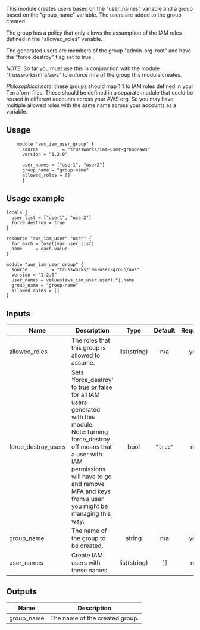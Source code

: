 This module creates users based on the "user_names" variable and a group based on the "group_name" variable.
The users are added to the group created.

The group has a policy that only allows the assumption of the IAM roles defined in the "allowed_roles" variable.

The generated users are members of the group "admin-org-root" and have the "force_destroy" flag set to true.

*NOTE*: So far you must use this in conjunction with the module "trussworks/mfa/aws" to enforce mfa of the group this module creates.

*Philosophical note*: these groups should map 1:1 to IAM roles defined in your Terraform files. These should be defined in a separate module that could be reused in different accounts across your AWS org. So you may have multiple allowed roles with the same name across your accounts as a variable.

## Usage

```hcl
    module "aws_iam_user_group" {
      source         = "trussworks/iam-user-group/aws"
      version = "1.2.0"

      user_names = ["user1", "user2"]
      group_name = "group-name"
      allowed_roles = []
      }
```

## Usage example
```hcl
locals {
  user_list = ["user1", "user2"]
  force_destroy = true
}

resource "aws_iam_user" "user" {
  for_each = toset(var.user_list)
  name     = each.value
}

module "aws_iam_user_group" {
  source         = "trussworks/iam-user-group/aws"
  version = "1.2.0"
  user_names = values(aws_iam_user.user)[*].name
  group_name = "group-name"
  allowed_roles = []
}
```

<!-- BEGINNING OF PRE-COMMIT-TERRAFORM DOCS HOOK -->
## Inputs

| Name | Description | Type | Default | Required |
|------|-------------|:----:|:-----:|:-----:|
| allowed\_roles | The roles that this group is allowed to assume. | list(string) | n/a | yes |
| force\_destroy\_users | Sets 'force_destroy' to true or false for all IAM users generated with this module. Note:Turning force_destroy off means that a user with IAM permissions will have to go and remove MFA and keys from a user you might be managing this way. | bool | `"true"` | no |
| group\_name | The name of the group to be created. | string | n/a | yes |
| user\_names | Create IAM users with these names. | list(string) | `[]` | no |

## Outputs

| Name | Description |
|------|-------------|
| group\_name | The name of the created group. |

<!-- END OF PRE-COMMIT-TERRAFORM DOCS HOOK -->


